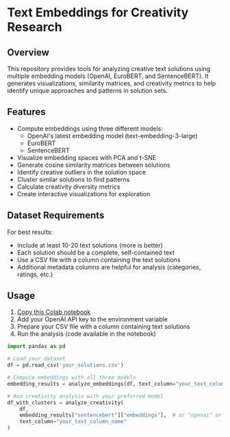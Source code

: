 # Text Embeddings for Creativity Research

## Overview

This repository provides tools for analyzing creative text solutions using multiple embedding models (OpenAI, EuroBERT, and SentenceBERT). It generates visualizations, similarity matrices, and creativity metrics to help identify unique approaches and patterns in solution sets.

## Features

- Compute embeddings using three different models:
  - OpenAI's latest embedding model (text-embedding-3-large)
  - EuroBERT
  - SentenceBERT
- Visualize embedding spaces with PCA and t-SNE
- Generate cosine similarity matrices between solutions
- Identify creative outliers in the solution space
- Cluster similar solutions to find patterns
- Calculate creativity diversity metrics
- Create interactive visualizations for exploration

## Dataset Requirements

For best results:

- Include at least 10-20 text solutions (more is better)
- Each solution should be a complete, self-contained text
- Use a CSV file with a column containing the text solutions
- Additional metadata columns are helpful for analysis (categories, ratings, etc.)

## Usage

1. [Copy this Colab notebook](https://colab.research.google.com/drive/1ITHaNzvQi6xAgRGfmaOdAS1ky5n-VUwv?usp=sharing)
2. Add your OpenAI API key to the environment variable
3. Prepare your CSV file with a column containing text solutions
4. Run the analysis (code available in the notebook)

```python
import pandas as pd

# Load your dataset
df = pd.read_csv('your_solutions.csv')

# Compute embeddings with all three models
embedding_results = analyze_embeddings(df, text_column="your_text_column_name")

# Run creativity analysis with your preferred model
df_with_clusters = analyze_creativity(
    df, 
    embedding_results["sentencebert"]["embeddings"],  # or "openai" or "eurobert"
    text_column="your_text_column_name"
)
